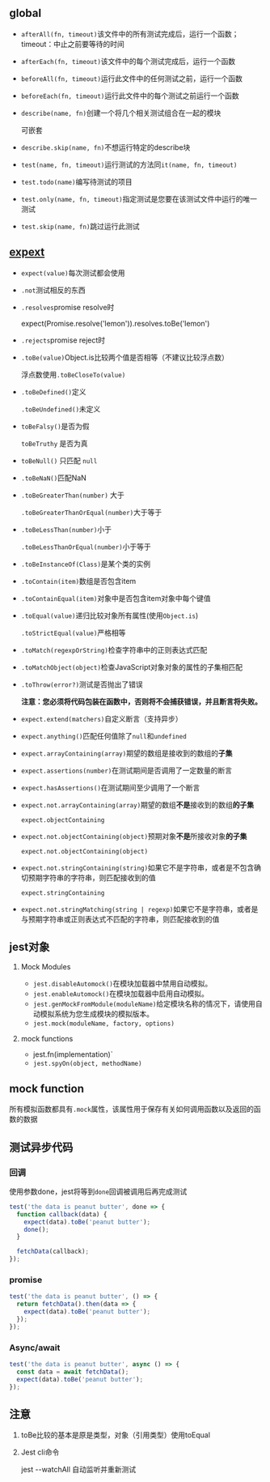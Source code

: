 ## global

* `afterAll(fn, timeout)`该文件中的所有测试完成后，运行一个函数；timeout：中止之前要等待的时间

* `afterEach(fn, timeout)`该文件中的每个测试完成后，运行一个函数

* `beforeAll(fn, timeout)`运行此文件中的任何测试之前，运行一个函数

* `beforeEach(fn, timeout)`运行此文件中的每个测试之前运行一个函数

* `describe(name, fn)`创建一个将几个相关测试组合在一起的模块

  可嵌套

* `describe.skip(name, fn)`不想运行特定的describe块

* `test(name, fn, timeout)`运行测试的方法同`it(name, fn, timeout)`

* `test.todo(name)`编写待测试的项目

* `test.only(name, fn, timeout)`指定测试是您要在该测试文件中运行的唯一测试

* `test.skip(name, fn)`跳过运行此测试

## [expext](https://jestjs.io/docs/en/expect)

* `expect(value)`每次测试都会使用

* `.not`测试相反的东西

* `.resolves`promise resolve时

  expect(Promise.resolve('lemon')).resolves.toBe('lemon')

* `.rejects`promise reject时

* `.toBe(value)`Object.is比较两个值是否相等（不建议比较浮点数）

  浮点数使用`.toBeCloseTo(value)`

* `.toBeDefined()`定义

  `.toBeUndefined()`未定义

* `toBeFalsy()`是否为假

  `toBeTruthy` 是否为真

* `toBeNull()` 只匹配 `null`

* `.toBeNaN()`匹配NaN

* `.toBeGreaterThan(number)` 大于

  `.toBeGreaterThanOrEqual(number)`大于等于

* `.toBeLessThan(number)`小于

  `.toBeLessThanOrEqual(number)`小于等于

* `.toBeInstanceOf(Class)`是某个类的实例

* `.toContain(item)`数组是否包含item

* `.toContainEqual(item)`对象中是否包含item对象中每个键值

* `.toEqual(value)`递归比较对象所有属性(使用`Object.is`)

  `.toStrictEqual(value)`严格相等

* `.toMatch(regexpOrString)`检查字符串中的正则表达式匹配

* `.toMatchObject(object)`检查JavaScript对象对象的属性的子集相匹配

* `.toThrow(error?)`测试是否抛出了错误

  **注意：您必须将代码包装在函数中，否则将不会捕获错误，并且断言将失败。**

* `expect.extend(matchers)`自定义断言（支持异步）

* `expect.anything()`匹配任何值除了`null`和`undefined`

* `expect.arrayContaining(array)`期望的数组是接收到的数组的**子集**

* `expect.assertions(number)`在测试期间是否调用了一定数量的断言

* `expect.hasAssertions()`在测试期间至少调用了一个断言

* `expect.not.arrayContaining(array)`期望的数组**不是**接收到的数组**的子集**

  `expect.objectContaining`

* `expect.not.objectContaining(object)`预期对象**不是**所接收对象**的子集**

  `expect.not.objectContaining(object)`

* `expect.not.stringContaining(string)`如果它不是字符串，或者是不包含确切预期字符串的字符串，则匹配接收到的值

  `expect.stringContaining`

* `expect.not.stringMatching(string | regexp)`如果它不是字符串，或者是与预期字符串或正则表达式不匹配的字符串，则匹配接收到的值

## jest对象

1. Mock Modules
   * `jest.disableAutomock()`在模块加载器中禁用自动模拟。
   * `jest.enableAutomock()`在模块加载器中启用自动模拟。
   * `jest.genMockFromModule(moduleName)`给定模块名称的情况下，请使用自动模拟系统为您生成模块的模拟版本。
   * `jest.mock(moduleName, factory, options)`

2. mock functions

   * jest.fn(implementation)`

   - `jest.spyOn(object, methodName)`

## mock function

所有模拟函数都具有`.mock`属性，该属性用于保存有关如何调用函数以及返回的函数的数据

## 测试异步代码

### 回调

使用参数done，jest将等到`done`回调被调用后再完成测试

```js
test('the data is peanut butter', done => {
  function callback(data) {
    expect(data).toBe('peanut butter');
    done();
  }

  fetchData(callback);
});
```

### promise

```js
test('the data is peanut butter', () => {
  return fetchData().then(data => {
    expect(data).toBe('peanut butter');
  });
});
```

### Async/await

```js
test('the data is peanut butter', async () => {
  const data = await fetchData();
  expect(data).toBe('peanut butter');
});
```



## 注意

1. toBe比较的基本是原是类型，对象（引用类型）使用toEqual

2. Jest cli命令

   jest --watchAll 自动监听并重新测试

